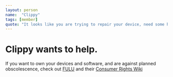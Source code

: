 ```yaml
---
layout: person
name:  "Clippy"
tags: [member]
quote: "It looks like you are trying to repair your device, need some help?"
---
```



# Clippy wants to help.

If you want to own your devices and software, and are against planned obscolescence, check out [FULU](https://fulu.org/) and their [Consumer Rights Wiki](https://consumerrights.wiki/w/Main_Page)

